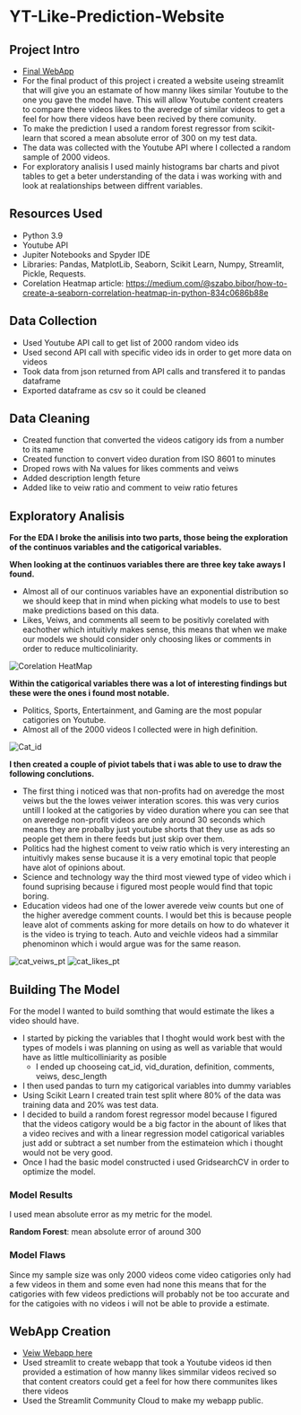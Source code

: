 # YT-Like-Prediction-Website
## Project Intro
  - [Final WebApp](https://nick-petruccelli-yt-views-pred-yt-like-prediction-webapp-od29m2.streamlit.app/)
  - For the final product of this project i created a website useing streamlit that will give you an estamate of how manny likes similar Youtube to the one you gave the model have. This will allow Youtube content creaters to compare there videos likes to the averedge of similar videos to get a feel for how there videos have been recived by there comunity.
  - To make the prediction I used a random forest regressor from scikit-learn that scored a mean absolute error of 300 on my test data.
  - The data was collected with the Youtube API where I collected a random sample of 2000 videos.
  - For exploratory analisis I used mainly histograms bar charts and pivot tables to get a beter understanding of the data i was working with and look at realationships between diffrent variables.
  
## Resources Used
  -  Python 3.9
  - Youtube API
  - Jupiter Notebooks and Spyder IDE
  - Libraries: Pandas, MatplotLib, Seaborn, Scikit Learn, Numpy, Streamlit, Pickle, Requests.
  - Corelation Heatmap article: https://medium.com/@szabo.bibor/how-to-create-a-seaborn-correlation-heatmap-in-python-834c0686b88e
## Data Collection
  - Used Youtube API call to get list of 2000 random video ids
  - Used second API call with specific video ids in order to get more data on videos
  - Took data from json returned from API calls and transfered it to pandas dataframe
  - Exported dataframe as csv so it could be cleaned
## Data Cleaning
  - Created function that converted the videos catigory ids from a number to its name
  - Created function to convert video duration from ISO 8601 to minutes
  - Droped rows with Na values for likes comments and veiws
  - Added description length feture
  - Added like to veiw ratio and comment to veiw ratio fetures
## Exploratory Analisis
**For the EDA I broke the anilisis into two parts, those being the exploration of the continuos variables and the catigorical variables.**

**When looking at the continuos variables there are three key take aways I found.**
  - Almost all of our continuos variables have an exponential distribution so we should keep that in mind when picking what models to use to best make predictions based on this data.
  - Likes, Veiws, and comments all seem to be positivly corelated with eachother which intuitivly makes sense, this means that when we make our models we should consider only choosing likes or comments in order to reduce multicoliniarity.

![Corelation HeatMap](Pictures/correlation_hm.PNG)

**Within the catigorical variables there was a lot of interesting findings but these were the ones i found most notable.**
  - Politics, Sports, Entertainment, and Gaming are the most popular catigories on Youtube.
  - Almost all of the 2000 videos I collected were in high definition.

![Cat_id](Pictures/cat_id_bg.PNG)

**I then created a couple of piviot tabels that i was able to use to draw the following conclutions.**
  - The first thing i noticed was that non-profits had on averedge the most veiws but the the lowes veiwer interation scores. this was very curios untill I looked at the catigories by video duration where you can see that on averedge non-profit videos are only around 30 seconds which means they are probalby just youtube shorts that they use as ads so people get them in there feeds but just skip over them.
  - Politics had the highest coment to veiw ratio which is very interesting an intuitivly makes sense bucause it is a very emotinal topic that people have alot of opinions about.
  - Science and technology way the third most viewed type of video which i found suprising because i figured most people would find that topic boring.
  - Education videos had one of the lower averede veiw counts but one of the higher averedge comment counts. I would bet this is because people leave alot of comments asking for more details on how to do whatever it is the video is trying to teach. Auto and veichle videos had a simmilar phenominon which i would argue was for the same reason.

![cat_veiws_pt](Pictures/cat_views_pt.PNG)      ![cat_likes_pt](Pictures/cat_likes_pt.PNG)

## Building The Model
For the model I wanted to build somthing that would estimate the likes a video should have.
  - I started by picking the variables that I thoght would work best with the types of models i was planning on using as well as variable that would have as little multicolliniarity as posible
    - I ended up chooseing cat_id, vid_duration, definition, comments, veiws, desc_length
  - I then used pandas to turn my catigorical variables into dummy variables 
  - Using Scikit Learn I created train test split where 80% of the data was training data and 20% was test data.
  - I decided to build  a random forest regressor model because I figured that the videos catigory would be a big factor in the abount of likes that a video recives and with a linear regression model catigorical variables just add or subtract a set number from the estimateion which i thought would not be very good.
  - Once I had the basic model constructed i used GridsearchCV in order to optimize the model.
  ### Model Results
  I used mean absolute error as my metric for the model.
  
  **Random Forest**: mean absolute error of around 300
  
  ### Model Flaws
  Since my sample size was only 2000 videos come video catigories only had a few videos in them and some even had none this means that for the catigories with few videos predictions will probably not be too accurate and for the catigoies with no videos i will not be able to provide a estimate.

## WebApp Creation
  - [Veiw Webapp here](https://nick-petruccelli-yt-views-pred-yt-like-prediction-webapp-od29m2.streamlit.app/)
  - Used streamlit to create webapp that took a Youtube videos id then provided a estimation of how manny likes simmilar videos recived so that content creators could get a feel for how there communites likes there videos
  - Used the Streamlit Community Cloud to make my webapp public.
